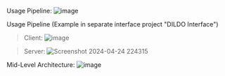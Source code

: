 
Usage Pipeline:
![image](https://github.com/DubleXin/Distributed-Interface-of-Local-Data-Orchestration/assets/87417121/78a85571-f52a-4e88-bf6b-c540abf4e4a7)


Usage Pipeline (Example in separate interface project "DILDO Interface")

> Client:
![image](https://github.com/DubleXin/Distributed-Interface-of-Local-Data-Orchestration/assets/87417121/9665586c-f72d-4926-9fb7-68ac4f34b627)

> Server:
![Screenshot 2024-04-24 224315](https://github.com/DubleXin/Distributed-Interface-of-Local-Data-Orchestration/assets/87417121/23d87b8b-fb48-4ab2-815b-d23dc9d1e636)

Mid-Level Architecture:
![image](https://github.com/DubleXin/Distributed-Interface-of-Local-Data-Orchestration/assets/87417121/cc9d1df9-d89e-4596-862c-179ad78f927b)

